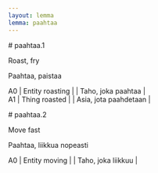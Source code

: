 ```yaml
---
layout: lemma
lemma: paahtaa
---
```


<div class="sense">
# <span class="sensename">paahtaa.1</span>

<span class="description">Roast, fry</span>

<span class="description">Paahtaa, paistaa</span>

A0 | Entity roasting |   | Taho, joka paahtaa |  
A1 | Thing roasted |   | Asia, jota paahdetaan |  

</div>

<div class="sense">
# <span class="sensename">paahtaa.2</span>

<span class="description">Move fast</span>

<span class="description">Paahtaa, liikkua nopeasti</span>

A0 | Entity moving |   | Taho, joka liikkuu |  

</div>

